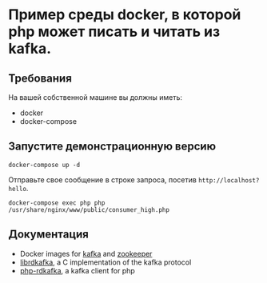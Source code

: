 # Пример среды docker, в которой php может писать и читать из kafka.

## Требования

На вашей собственной машине вы должны иметь:

- docker
- docker-compose

## Запустите демонстрационную версию

```
docker-compose up -d
```

Отправьте свое сообщение в строке запроса, посетив `http://localhost?hello`.

```
docker-compose exec php php /usr/share/nginx/www/public/consumer_high.php
```

## Документация

- Docker images for [kafka](https://hub.docker.com/r/wurstmeister/kafka/) and [zookeeper](https://hub.docker.com/r/wurstmeister/zookeeper/)
- [librdkafka](https://github.com/edenhill/librdkafka), a C implementation of the kafka protocol
- [php-rdkafka](https://github.com/arnaud-lb/php-rdkafka), a kafka client for php
